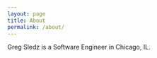 ```yaml
---
layout: page
title: About
permalink: /about/
---
```


Greg Sledz is a Software Engineer in Chicago, IL.
